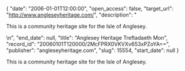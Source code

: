 {
  "date": "2006-01-01T12:00:00", 
  "open_access": false, 
  "target_url": "http://www.angleseyheritage.com/", 
  "description": "<p>This is a community heritage site for the Isle of Anglesey.</p>\n", 
  "end_date": null, 
  "title": "Anglesey Heritage Treftadaeth Mon", 
  "record_id": "20060101T120000/2McFPRX0VKVXv653xPZoYA==", 
  "publisher": "angleseyheritage.com", 
  "slug": 15554, 
  "start_date": null
}

<p>This is a community heritage site for the Isle of Anglesey.</p>
